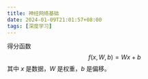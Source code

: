 ```yaml
---
title: 神经网络基础
date: 2024-01-09T21:01:57+08:00
tags: [深度学习]
---
```


得分函数
$$
f(x,W,b)=Wx+b
$$
其中 $x$ 是数据，$W$ 是权重，$b$ 是偏移。
